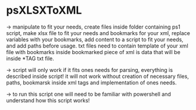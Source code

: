 # psXLSXToXML
-> manipulate to fit your needs, create files inside folder containing ps1 script, make xlsx file to fit your needs and bookmarks for your xml, replace variables with your bookmarks, add content to a script to fit your needs, and add paths before usage. txt files need to contain template of your xml file with bookmarks inside bookmarked piece of xml is data that will be inside *TAG txt file.

-> script will only work if it fits ones needs for parsing, everything is described inside script! it will not work without creation of necessary files, paths, bookmarsk inside xml tags and implementation of ones needs.

-> to run this script one will need to be familiar with powershell and understand how this script works!

